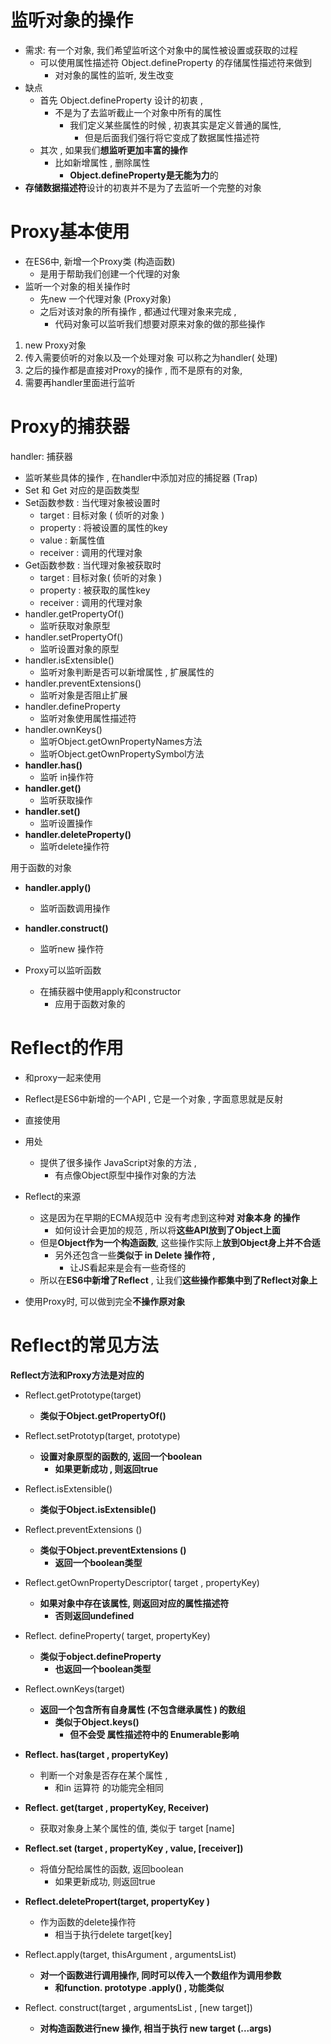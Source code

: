 # 监听对象的操作

- 需求: 有一个对象, 我们希望监听这个对象中的属性被设置或获取的过程
  - 可以使用属性描述符 Object.defineProperty 的存储属性描述符来做到
    - 对对象的属性的监听, 发生改变
- 缺点
  - 首先 Object.defineProperty 设计的初衷 , 
    - 不是为了去监听截止一个对象中所有的属性
      - 我们定义某些属性的时候 , 初衷其实是定义普通的属性, 
        - 但是后面我们强行将它变成了数据属性描述符
  - 其次 , 如果我们**想监听更加丰富的操作** 
    - 比如新增属性 , 删除属性 
      - **Object.defineProperty是无能为力**的
- **存储数据描述符**设计的初衷并不是为了去监听一个完整的对象



# Proxy基本使用

- 在ES6中, 新增一个Proxy类 (构造函数)
  - 是用于帮助我们创建一个代理的对象
- 监听一个对象的相关操作时 
  - 先new 一个代理对象 (Proxy对象)
  - 之后对该对象的所有操作 , 都通过代理对象来完成 , 
    - 代码对象可以监听我们想要对原来对象的做的那些操作



1. new Proxy对象
2. 传入需要侦听的对象以及一个处理对象 可以称之为handler( 处理)
3. 之后的操作都是直接对Proxy的操作 , 而不是原有的对象,
4. 需要再handler里面进行监听



# Proxy的捕获器

handler: 捕获器

- 监听某些具体的操作 , 在handler中添加对应的捕捉器 (Trap)
- Set 和 Get 对应的是函数类型
- Set函数参数 : 当代理对象被设置时
  - target : 目标对象 ( 侦听的对象 )
  - property : 将被设置的属性的key
  - value : 新属性值
  - receiver : 调用的代理对象
- Get函数参数 : 当代理对象被获取时
  - target : 目标对象( 侦听的对象 )
  - property : 被获取的属性key
  - receiver : 调用的代理对象
- handler.getPropertyOf()
  -  监听获取对象原型
- handler.setPropertyOf()
  - 监听设置对象的原型
- handler.isExtensible()
  - 监听对象判断是否可以新增属性 , 扩展属性的
- handler.preventExtensions()
  - 监听对象是否阻止扩展	
- handler.defineProperty
  - 监听对象使用属性描述符
- handler.ownKeys()
  - 监听Object.getOwnPropertyNames方法
  - 监听Object.getOwnPropertySymbol方法
- **handler.has()**
  - 监听 in操作符
- **handler.get()**
  - 监听获取操作
- **handler.set()**
  - 监听设置操作
- **handler.deleteProperty()**
  - 监听delete操作符

用于函数的对象

- **handler.apply()**
  - 监听函数调用操作
- **handler.construct()**
  - 监听new 操作符



- Proxy可以监听函数
  - 在捕获器中使用apply和constructor
    - 应用于函数对象的



# Reflect的作用

- 和proxy一起来使用

- Reflect是ES6中新增的一个API , 它是一个对象 ,  字面意思就是反射
- 直接使用
- 用处
  - 提供了很多操作 JavaScript对象的方法 ,
    - 有点像Object原型中操作对象的方法
- Reflect的来源
  - 这是因为在早期的ECMA规范中 没有考虑到这种**对 对象本身 的操作** 
    - 如何设计会更加的规范 , 所以将**这些API放到了Object上面**
  - 但是**Object作为一个构造函数**, 这些操作实际上**放到Object身上并不合适**
    - 另外还包含一些**类似于 in Delete 操作符 ,**
      - 让JS看起来是会有一些奇怪的
  - 所以在**ES6中新增了Reflect** , 让我们**这些操作都集中到了Reflect对象上**
- 使用Proxy时, 可以做到完全**不操作原对象**

# Reflect的常见方法

**Reflect方法和Proxy方法是对应的**

- Reflect.getPrototype(target)
  - **类似于Object.getPropertyOf()**
- Reflect.setPrototyp(target, prototype)
  - **设置对象原型的函数的, 返回一个boolean**
    - **如果更新成功 , 则返回true**
- Reflect.isExtensible()
  - **类似于Object.isExtensible()**

- Reflect.preventExtensions ()
  - **类似于Object.preventExtensions ()**
    - **返回一个boolean类型**
- Reflect.getOwnPropertyDescriptor( target , propertyKey)
  - **如果对象中存在该属性, 则返回对应的属性描述符** 
    - **否则返回undefined**
- Reflect. defineProperty( target, propertyKey)
  - **类似于object.defineProperty**
    - **也返回一个boolean类型**
- Reflect.ownKeys(target)
  - **返回一个包含所有自身属性 (不包含继承属性 ) 的数组**
    - **类似于Object.keys()**
      - **但不会受 属性描述符中的 Enumerable影响**



- **Reflect. has(target , propertyKey)**
  - 判断一个对象是否存在某个属性 ,
    - 和in 运算符 的功能完全相同
- **Reflect. get(target , propertyKey, Receiver)**
  - 获取对象身上某个属性的值, 类似于 target [name]
- **Reflect.set (target , propertyKey , value, [receiver])**
  - 将值分配给属性的函数, 返回boolean 
    - 如果更新成功, 则返回true
- **Reflect.deletePropert(target, propertyKey )**
  - 作为函数的delete操作符 
    - 相当于执行delete target[key]



- Reflect.apply(target, thisArgument , argumentsList)
  - **对一个函数进行调用操作, 同时可以传入一个数组作为调用参数**
    - **和function. prototype .apply() , 功能类似**
- Reflect. construct(target , argumentsList , [new target])
  - **对构造函数进行new 操作, 相当于执行 new target (...args)**